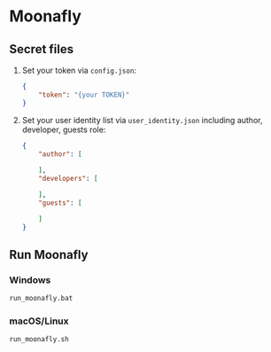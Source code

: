 # Moonafly

## Secret files

1. Set your token via `config.json`:

    ```json
    {
        "token": "{your TOKEN}"
    }
    ```

2. Set your user identity list via `user_identity.json` including author, developer, guests role:

    ```json
    {
        "author": [
            
        ],
        "developers": [

        ],
        "guests": [

        ]
    }
    ```

## Run Moonafly

### Windows

```bat
run_moonafly.bat
```

### macOS/Linux

```bash
run_moonafly.sh
```
